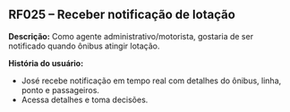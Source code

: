 ## RF025 – Receber notificação de lotação
**Descrição:** Como agente administrativo/motorista, gostaria de ser notificado quando ônibus atingir lotação.

**História do usuário:**
- José recebe notificação em tempo real com detalhes do ônibus, linha, ponto e passageiros.
- Acessa detalhes e toma decisões.
